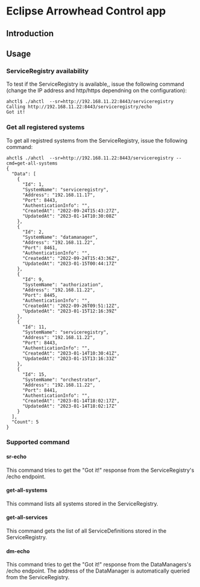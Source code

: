 # Eclipse Arrowhead Control app

## Introduction


## Usage

### ServiceRegistry availability
To test if the ServiceRegistry is available,, issue the following command (change the IP address and http/https dependning on the configuration):
```
ahctl$ ./ahctl  --sr=http://192.168.11.22:8443/serviceregistry
Calling http://192.168.11.22:8443/serviceregistry/echo
Got it!
```

### Get all registered systems
To get all registred systems from the ServiceRegistry, issue the following command:
```
ahctl$ ./ahctl  --sr=http://192.168.11.22:8443/serviceregistry --cmd=get-all-systems
{
  "Data": [
    {
      "Id": 1,
      "SystemName": "serviceregistry",
      "Address": "192.168.11.17",
      "Port": 8443,
      "AuthenticationInfo": "",
      "CreatedAt": "2022-09-24T15:43:27Z",
      "UpdatedAt": "2023-01-14T10:30:08Z"
    },
    {
      "Id": 2,
      "SystemName": "datamanager",
      "Address": "192.168.11.22",
      "Port": 8461,
      "AuthenticationInfo": "",
      "CreatedAt": "2022-09-24T15:43:36Z",
      "UpdatedAt": "2023-01-15T00:44:17Z"
    },
    {
      "Id": 9,
      "SystemName": "authorization",
      "Address": "192.168.11.22",
      "Port": 8445,
      "AuthenticationInfo": "",
      "CreatedAt": "2022-09-26T09:51:12Z",
      "UpdatedAt": "2023-01-15T12:16:39Z"
    },
    {
      "Id": 11,
      "SystemName": "serviceregistry",
      "Address": "192.168.11.22",
      "Port": 8443,
      "AuthenticationInfo": "",
      "CreatedAt": "2023-01-14T10:30:41Z",
      "UpdatedAt": "2023-01-15T13:16:33Z"
    },
    {
      "Id": 15,
      "SystemName": "orchestrator",
      "Address": "192.168.11.22",
      "Port": 8441,
      "AuthenticationInfo": "",
      "CreatedAt": "2023-01-14T18:02:17Z",
      "UpdatedAt": "2023-01-14T18:02:17Z"
    }
  ],
  "Count": 5
}
```

### Supported command

#### sr-echo
This command tries to get the "Got it!" response from the ServiceRegistry's /echo endpoint.

#### get-all-systems
This command lists all systems stored in the ServiceRegistry.

#### get-all-services
This command gets the list of all ServiceDefinitions stored in the ServiceRegistry.

#### dm-echo
This command tries to get the "Got it!" response from the DataManagers's /echo endpoint. The 
address of the DataManager is automatically queried from the ServiceRegistry.
